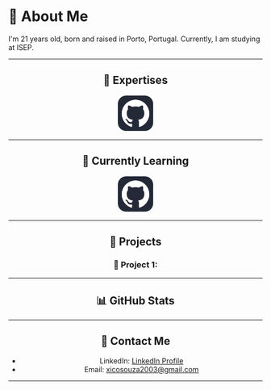 # 👋 About Me

I'm 21 years old, born and raised in Porto, Portugal. Currently, I am studying at ISEP.
<div align="center">
	

---

## 🚀 Expertises

<div align="center">
	<img src="https://raw.githubusercontent.com/tandpfun/skill-icons/65dea6c4eaca7da319e552c09f4cf5a9a8dab2c8/icons/Github-Dark.svg" height="70px" width="70px" alt="GitHub"/>
	
</div>

---

## 🧠 Currently Learning

<div align="center">
	<img src="https://raw.githubusercontent.com/tandpfun/skill-icons/65dea6c4eaca7da319e552c09f4cf5a9a8dab2c8/icons/Github-Dark.svg" height="70px" width="70px" alt="GitHub"/>
	
</div>

---

## 🌟 Projects

### 📁 Project 1: 

---
## 📊 GitHub Stats

<div align="center">
 

---
## 📧 Contact Me

- LinkedIn: [LinkedIn Profile](https://www.linkedin.com/in/jo%C3%A3o-francisco-sousa-a86057264/)
- Email: xicosouza2003@gmail.com

---

